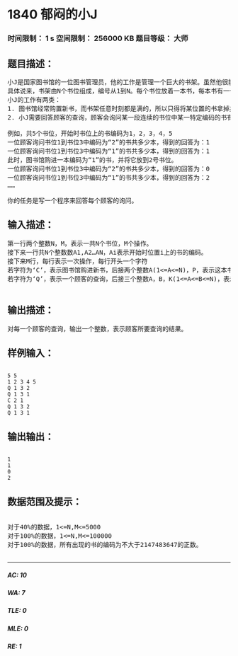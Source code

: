 # 1840 郁闷的小J   
### 时间限制： 1 s     空间限制： 256000 KB     题目等级： 大师  
## 题目描述：  

<pre>
小J是国家图书馆的一位图书管理员，他的工作是管理一个巨大的书架。虽然他很能吃苦耐劳，但是由于这个书架十分巨大，所以他的工作效率总是很低，以致他面临着被解雇的危险，这也正是他所郁闷的。
具体说来，书架由N个书位组成，编号从1到N。每个书位放着一本书，每本书有一个特定的编码。
小J的工作有两类：
1. 图书馆经常购置新书，而书架任意时刻都是满的，所以只得将某位置的书拿掉并换成新购的书。
2. 小J需要回答顾客的查询，顾客会询问某一段连续的书位中某一特定编码的书有多少本。
 
例如，共5个书位，开始时书位上的书编码为1，2，3，4，5
一位顾客询问书位1到书位3中编码为“2”的书共多少本，得到的回答为：1
一位顾客询问书位1到书位3中编码为“1”的书共多少本，得到的回答为：1
此时，图书馆购进一本编码为“1”的书，并将它放到2号书位。
一位顾客询问书位1到书位3中编码为“2”的书共多少本，得到的回答为：0
一位顾客询问书位1到书位3中编码为“1”的书共多少本，得到的回答为：2
……
 
你的任务是写一个程序来回答每个顾客的询问。
</pre>
  
  
## 输入描述：  

<pre>
第一行两个整数N，M，表示一共N个书位，M个操作。
接下来一行共N个整数数A1,A2…AN，Ai表示开始时位置i上的书的编码。
接下来M行，每行表示一次操作，每行开头一个字符
若字符为‘C’，表示图书馆购进新书，后接两个整数A(1<=A<=N)，P，表示这本书被放在位置A上，以及这本书的编码为P。
若字符为‘Q’，表示一个顾客的查询，后接三个整数A，B，K(1<=A<=B<=N)，表示查询从第A书位到第Ｂ书位（包含Ａ和Ｂ）中编码为Ｋ的书共多少本。
 
</pre>
  
  
## 输出描述：  

<pre>
对每一个顾客的查询，输出一个整数，表示顾客所要查询的结果。
</pre>
  
  
## 样例输入：  

<pre><code>
5 5
1 2 3 4 5
Q 1 3 2
Q 1 3 1
C 2 1
Q 1 3 2
Q 1 3 1
</code></pre>
  
  
## 输出输出：  

<pre><code>
1
1
0
2
</code></pre>
  
  
## 数据范围及提示：  

<pre>

对于40%的数据，1<=N,M<=5000
对于100%的数据，1<=N,M<=100000
对于100%的数据，所有出现的书的编码为不大于2147483647的正数。

</pre>
  
  
***  

##### AC: 10  
##### WA: 7  
##### TLE: 0  
##### MLE: 0  
##### RE: 1  
